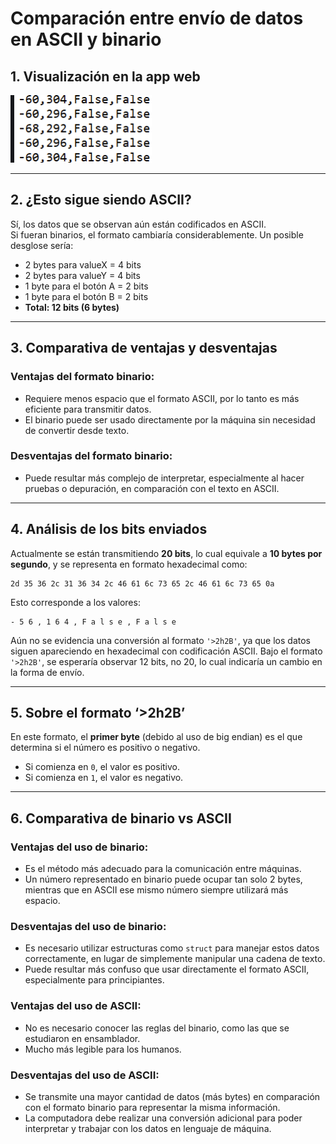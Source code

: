 # Comparación entre envío de datos en ASCII y binario

## 1. Visualización en la app web

![image](../../../../assets/A.png)

---

## 2. ¿Esto sigue siendo ASCII?

Sí, los datos que se observan aún están codificados en ASCII.  
Si fueran binarios, el formato cambiaría considerablemente. Un posible desglose sería:

- 2 bytes para valueX = 4 bits  
- 2 bytes para valueY = 4 bits  
- 1 byte para el botón A = 2 bits  
- 1 byte para el botón B = 2 bits  
- **Total: 12 bits (6 bytes)**

---

## 3. Comparativa de ventajas y desventajas

### Ventajas del formato binario:
- Requiere menos espacio que el formato ASCII, por lo tanto es más eficiente para transmitir datos.
- El binario puede ser usado directamente por la máquina sin necesidad de convertir desde texto.

### Desventajas del formato binario:
- Puede resultar más complejo de interpretar, especialmente al hacer pruebas o depuración, en comparación con el texto en ASCII.

---

## 4. Análisis de los bits enviados

Actualmente se están transmitiendo **20 bits**, lo cual equivale a **10 bytes por segundo**, y se representa en formato hexadecimal como:

```
2d 35 36 2c 31 36 34 2c 46 61 6c 73 65 2c 46 61 6c 73 65 0a
```

Esto corresponde a los valores:

```
- 5 6 , 1 6 4 , F a l s e , F a l s e
```

Aún no se evidencia una conversión al formato `'>2h2B'`, ya que los datos siguen apareciendo en hexadecimal con codificación ASCII. Bajo el formato `'>2h2B'`, se esperaría observar 12 bits, no 20, lo cual indicaría un cambio en la forma de envío.

---

## 5. Sobre el formato ‘>2h2B’

En este formato, el **primer byte** (debido al uso de big endian) es el que determina si el número es positivo o negativo.  
- Si comienza en `0`, el valor es positivo.  
- Si comienza en `1`, el valor es negativo.

---

## 6. Comparativa de binario vs ASCII

### Ventajas del uso de binario:
- Es el método más adecuado para la comunicación entre máquinas.
- Un número representado en binario puede ocupar tan solo 2 bytes, mientras que en ASCII ese mismo número siempre utilizará más espacio.

### Desventajas del uso de binario:
- Es necesario utilizar estructuras como `struct` para manejar estos datos correctamente, en lugar de simplemente manipular una cadena de texto.
- Puede resultar más confuso que usar directamente el formato ASCII, especialmente para principiantes.

### Ventajas del uso de ASCII:
- No es necesario conocer las reglas del binario, como las que se estudiaron en ensamblador.
- Mucho más legible para los humanos.

### Desventajas del uso de ASCII:
- Se transmite una mayor cantidad de datos (más bytes) en comparación con el formato binario para representar la misma información.
- La computadora debe realizar una conversión adicional para poder interpretar y trabajar con los datos en lenguaje de máquina.
